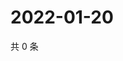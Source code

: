 # 2022-01-20

共 0 条

<!-- BEGIN WEIBO -->
<!-- 最后更新时间 Thu Jan 20 2022 19:12:53 GMT+0800 (China Standard Time) -->

<!-- END WEIBO -->
